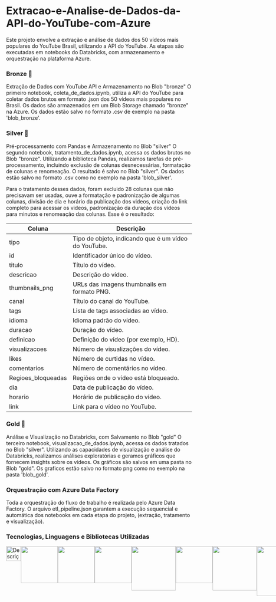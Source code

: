 # Extracao-e-Analise-de-Dados-da-API-do-YouTube-com-Azure

Este projeto envolve a extração e análise de dados dos 50 vídeos mais populares do YouTube Brasil, utilizando a API do YouTube. As etapas são executadas em notebooks do Databricks, com armazenamento e orquestração na plataforma Azure.

### Bronze 🥉
Extração de Dados com YouTube API e Armazenamento no Blob "bronze"
O primeiro notebook, coleta_de_dados.ipynb, utiliza a API do YouTube para coletar dados brutos em formato .json dos 50 vídeos mais populares no Brasil. Os dados são armazenados em um Blob Storage chamado "bronze" na Azure. Os dados estão salvo no formato .csv de exemplo na pasta 'blob_bronze'.

### Silver 🥈
Pré-processamento com Pandas e Armazenamento no Blob "silver"
O segundo notebook, tratamento_de_dados.ipynb, acessa os dados brutos no Blob "bronze". Utilizando a biblioteca Pandas, realizamos tarefas de pré-processamento, incluindo exclusão de colunas desnecessárias, formatação de colunas e renomeação. O resultado é salvo no Blob "silver".  Os dados estão salvo no formato .csv como no exemplo na pasta 'blob_silver'.

 Para o tratamento desses dados, foram excluido 28 colunas que não precisavam ser usadas, ouve a formatação e padronização de algumas colunas, divisão de dia e horário da publicação dos videos, criação do link completo para acessar os videos, padronização da duração dos vídeos para minutos e renomeação das colunas. 
 Esse é o resultado:

 | Coluna                | Descrição                                      |
|------------------------|-------------------------------------------------|
| tipo                   | Tipo de objeto, indicando que é um vídeo do YouTube. |
| id                     | Identificador único do vídeo.                   |
| titulo                 | Título do vídeo.                                |
| descricao              | Descrição do vídeo.                             |
| thumbnails_png         | URLs das imagens thumbnails em formato PNG.     |
| canal                  | Título do canal do YouTube.                     |
| tags                   | Lista de tags associadas ao vídeo.              |
| idioma                 | Idioma padrão do vídeo.                         |
| duracao                | Duração do vídeo.                               |
| definicao              | Definição do vídeo (por exemplo, HD).           |
| visualizacoes          | Número de visualizações do vídeo.               |
| likes                  | Número de curtidas no vídeo.                    |
| comentarios            | Número de comentários no vídeo.                 |
| Regioes_bloqueadas     | Regiões onde o vídeo está bloqueado.            |
| dia                    | Data de publicação do vídeo.                    |
| horario                | Horário de publicação do vídeo.                 |
| link                   | Link para o vídeo no YouTube.                   |

 

### Gold 🥇
Análise e Visualização no Databricks, com Salvamento no Blob "gold"
O terceiro notebook, visualizacao_de_dados.ipynb, acessa os dados tratados no Blob "silver". Utilizando as capacidades de visualização e análise do Databricks, realizamos análises exploratórias e geramos gráficos que fornecem insights sobre os vídeos. Os gráficos são salvos em uma pasta no Blob "gold".  Os graficos estão salvo no formato png como no exemplo na pasta 'blob_gold'.

### Orquestração com Azure Data Factory
Toda a orquestração do fluxo de trabalho é realizada pelo Azure Data Factory. O arquivo etl_pipeline.json garantem a execução sequencial e automática dos notebooks em cada etapa do projeto, (extração, tratamento e visualização).

### Tecnologias, Linguagens e Bibliotecas Utilizadas
  <div style="display: flex; flex-direction: row;">
  <img src="https://upload.wikimedia.org/wikipedia/commons/thumb/c/c3/Python-logo-notext.svg/1200px-Python-logo-notext.svg.png" alt="Descrição da Imagem" width="40">
  <img src="https://cdn.icon-icons.com/icons2/2699/PNG/512/microsoft_azure_logo_icon_168977.png" width="100">
  <img src="https://upload.wikimedia.org/wikipedia/commons/6/63/Databricks_Logo.png" width="100">     
  <img src="https://miro.medium.com/v2/resize:fit:975/0*IOGNRnuhopjfGQzl.png" width="100"> 
  <img src="https://securiti.ai/wp-content/uploads/2023/03/microsoft-azure-blob-storage-logo.com_.webp" width="120">
  <img src="https://upload.wikimedia.org/wikipedia/commons/thumb/e/ed/Pandas_logo.svg/2560px-Pandas_logo.svg.png" width="100">
  <img src="https://matplotlib.org/stable/_images/sphx_glr_logos2_003.png" width="120">
   <img src="https://seaborn.pydata.org/_images/logo-wide-lightbg.svg" width="135">
</div>
